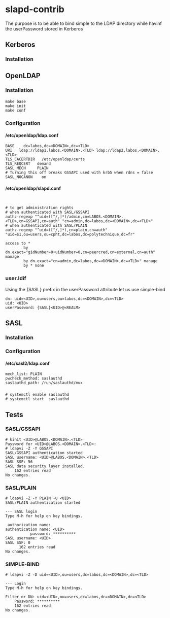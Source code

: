 # slapd-contrib

The purpose is to be able to bind simple to the LDAP directory while havinf the userPassword stored in Kerberos

## Kerberos
### Installation
## OpenLDAP
### Installation
#### 
```
make base
make init
make conf
```
### Configuration
#### /etc/openldap/ldap.conf
```
BASE	dc=labos,dc=<DOMAIN>,dc=<TLD>
URI	  ldap://ldap1.labos.<DOMAIN>.<TLD> ldap://ldap2.labos.<DOMAIN>.<TLD>
TLS_CACERTDIR	/etc/openldap/certs
TLS_REQCERT   demand
SASL_MECH     PLAIN
# Turning this off breaks GSSAPI used with krb5 when rdns = false
SASL_NOCANON	on
```
#### /etc/openldap/slapd.conf
```


# to get administration rights
# when authenticated with SASL/GSSAPI
authz-regexp "^uid=([^/,]*)/admin,cn=LABOS.<DOMAIN>.<TLD>,cn=GSSAPI,cn=auth" "cn=admin,dc=labos,dc=<DOMAIN>,dc=<TLD>"
# when authenticated with SASL/PLAIN
authz-regexp "^uid=([^/,]*),cn=plain,cn=auth" "uid=$1,ou=users,ou=cpht,dc=labos,dc=polytechnique,dc=fr"

access to *
        by dn.exact="gidNumber=0+uidNumber=0,cn=peercred,cn=external,cn=auth" manage
        by dn.exact="cn=admin,dc=labos,dc=<DOMAIN>,dc=<TLD>" manage
        by * none
```
### user.ldif
Using the {SASL} prefix in the userPassword attribute let us use simple-bind
```
dn: uid=<UID>,ou=users,ou=labos,dc=<DOMAIN>,dc=<TLD>
uid: <UID>
userPassword: {SASL}<UID>@<REALM>
```
## SASL
### Installation
### Configuration
#### /etc/sasl2/ldap.conf
```
mech_list: PLAIN
pwcheck_method: saslauthd
saslauthd_path: /run/saslauthd/mux
```
### 
```
# systemctl enable saslauthd
# systemctl start  saslauthd
```
## Tests
### SASL/GSSAPI
```
# kinit <UID>@LABOS.<DOMAIN>.<TLD>
Password for <UID>@LABOS.<DOMAIN>.<TLD>:
# ldapvi -Z -Y GSSAPI
SASL/GSSAPI authentication started
SASL username: <UID>@LABOS.<DOMAIN>.<TLD>
SASL SSF: 56
SASL data security layer installed.
    162 entries read                                                                                                                                                                                                     
No changes.
```
### SASL/PLAIN
```
# ldapvi -Z -Y PLAIN -U <UID>
SASL/PLAIN authentication started

--- SASL login
Type M-h for help on key bindings.

 authorization name: 
authentication name: <UID>
           password: **********
SASL username: <UID>
SASL SSF: 0
      162 entries read                                                                                                                                                                                                     
No changes.
```
### SIMPLE-BIND
```
# ldapvi -Z -D uid=<UID>,ou=users,dc=labos,dc=<DOMAIN>,dc=<TLD>

--- Login
Type M-h for help on key bindings.

Filter or DN: uid=<UID>,ou=users,dc=labos,dc=<DOMAIN>,dc=<TLD>
    Password: **********
    162 entries read                                                                                                                                                                                                     
No changes.
```

